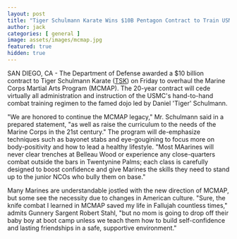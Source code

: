 ```yaml
---
layout: post
title: "Tiger Schulmann Karate Wins $10B Pentagon Contract to Train USMC"
author: jack
categories: [ general ]
image: assets/images/mcmap.jpg
featured: true
hidden: true
---
```


SAN DIEGO, CA - The Department of Defense awarded a $10 billion contract to Tiger Schulmann Karate ([TSK](https://tsk.com/)) on Friday to overhaul the Marine Corps Martial Arts Program (MCMAP). The 20-year contract will cede virtually all administration and instruction of the USMC's hand-to-hand combat training regimen to the famed dojo led by Daniel 'Tiger' Schulmann. 

"We are honored to continue the MCMAP legacy," Mr. Schulmann said in a prepared statement, "as well as raise the curriculum to the needs of the Marine Corps in the 21st century." The program will de-emphasize techniques such as bayonet stabs and eye-gougining to focus more on body-positivity and how to lead a healthy lifestyle. "Most MAarines will never clear trenches at Belleau Wood or experience any close-quarters combat outside the bars in Twentynine Palms; each class is carefully designed to boost confidence and give Marines the skills they need to stand up to the junior NCOs who bully them on base."

Many Marines are understandable jostled with the new direction of MCMAP, but some see the necessity due to changes in American culture. "Sure, the knife combat I learned in MCMAP saved my life in Fallujah countless times," admits Gunnery Sargent Robert Stahl, "but no mom is going to drop off their baby boy at boot camp unless we teach them how to build self-confidence and lasting friendships in a safe, supportive environment."